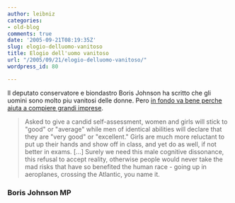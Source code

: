 ```yaml
---
author: leibniz
categories:
- old-blog
comments: true
date: '2005-09-21T08:19:35Z'
slug: elogio-delluomo-vanitoso
title: Elogio dell'uomo vanitoso
url: "/2005/09/21/elogio-delluomo-vanitoso/"
wordpress_id: 80

---
```

Il deputato conservatore e biondastro Boris Johnson ha scritto che gli uomini sono molto piu vanitosi delle donne. Pero [in fondo va bene perche aiuta a compiere grandi imprese](https://www.boris-johnson.com/archives/2005/09/in_defence_of_t.html).  



> Asked to give a candid self-assessment, women and girls will stick
to "good" or "average" while men of identical abilities will declare
that they are "very good" or "excellent." Girls are much more reluctant
to put up their hands and show off in class, and yet do as well, if not
better in exams. [...] Surely we need this male cognitive dissonance, this refusal to accept
reality, otherwise people would never take the mad risks that have so
benefited the human race - going up in aeroplanes, crossing the
Atlantic, you name it.




### Boris Johnson MP
